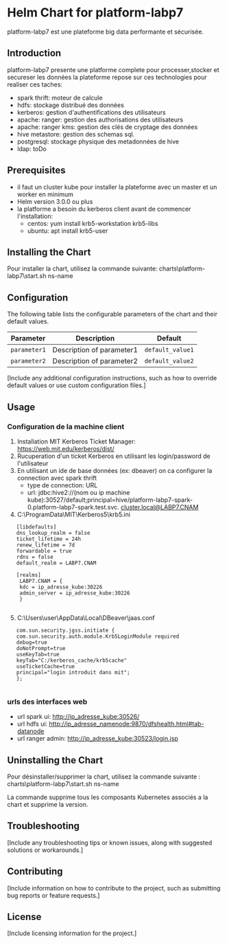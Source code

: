 # Helm Chart for platform-labp7

platform-labp7 est une plateforme big data performante et sécurisée.

## Introduction

platform-labp7 presente une platforme complete pour processer,stocker et secureser les données
la plateforme repose sur ces technologies pour realiser ces taches:
 - spark thrift: moteur de calcule
 - hdfs: stockage distribué des données
 - kerberos: gestion d'authentifications des utilisateurs
 - apache: ranger: gestion des authorisations des utilisateurs
 - apache: ranger kms: gestion des clés de cryptage des données
 - hive metastore: gestion des schemas sql.
 - postgresql: stockage physique des metadonnées de hive
 - ldap: toDo 


## Prerequisites

- il faut un cluster kube pour installer la plateforme avec un master et un worker en minimum
- Helm version 3.0.0 ou plus
- la platforme a besoin du kerberos client avant de commencer l'installation:
    - centos: yum install krb5-workstation krb5-libs
    - ubuntu: apt install krb5-user 


## Installing the Chart

Pour installer la chart, utilisez la commande suivante:
charts\platform-labp7\start.sh ns-name

## Configuration

The following table lists the configurable parameters of the chart and their default values.

| Parameter | Description | Default |
|-----------|-------------|---------|
| `parameter1` | Description of parameter1 | `default_value1` |
| `parameter2` | Description of parameter2 | `default_value2` |

[Include any additional configuration instructions, such as how to override default values or use custom configuration files.]

## Usage
### Configuration de la machine client

1. Installation MIT Kerberos Ticket Manager: https://web.mit.edu/kerberos/dist/
2. Rucuperation d'un ticket Kerberos en utilisant les login/password de l'utilisateur
3. En utilisant un ide de base données (ex: dbeaver) on ca configurer la connection avec spark thrift 
    - type de connection: URL
    - url: jdbc:hive2://(nom ou ip machine kube):30527/default;principal=hive/platform-labp7-spark-0.platform-labp7-spark.test.svc. cluster.local@LABP7.CNAM
4. C:\ProgramData\MIT\Kerberos5\krb5.ini
```
   [libdefaults]
   dns_lookup_realm = false
   ticket_lifetime = 24h
   renew_lifetime = 7d
   forwardable = true
   rdns = false
   default_realm = LABP7.CNAM
 
   [realms]
    LABP7.CNAM = {
    kdc = ip_adresse_kube:30226
    admin_server = ip_adresse_kube:30226
    }
    
```
5. C:\Users\user\AppData\Local\DBeaver\jaas.conf
```
   com.sun.security.jgss.initiate {
   com.sun.security.auth.module.Krb5LoginModule required
   debug=true
   doNotPrompt=true
   useKeyTab=true
   keyTab="C:/kerberos_cache/krb5cache"
   useTicketCache=true
   principal="login introduit dans mit";
   };
    
```

### urls des interfaces web

- url spark ui: <http://ip_adresse_kube:30526/>
- url hdfs ui: <http://ip_adresse_namenode:9870/dfshealth.html#tab-datanode>
- url ranger admin: <http://ip_adresse_kube:30523/login.jsp>


## Uninstalling the Chart

Pour désinstaller/supprimer la chart, utilisez la commande suivante :
charts\platform-labp7\start.sh ns-name

La commande supprime tous les composants Kubernetes associés a la chart et supprime la version.

## Troubleshooting

[Include any troubleshooting tips or known issues, along with suggested solutions or workarounds.]

## Contributing

[Include information on how to contribute to the project, such as submitting bug reports or feature requests.]

## License

[Include licensing information for the project.]
